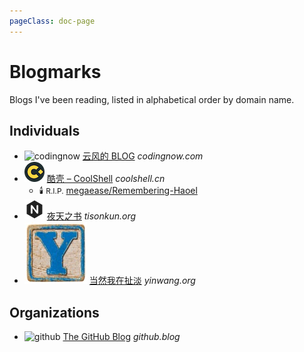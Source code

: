 ```yaml
---
pageClass: doc-page
---
```


# Blogmarks

Blogs I've been reading, listed in alphabetical order by domain name.

## Individuals

- ![codingnow](./codingnow.com.ico) [云风的 BLOG](https://codingnow.com/) *codingnow.com*
- ![coolshell](./coolshell.org.png) [酷壳 – CoolShell](https://coolshell.org/) *coolshell.cn*
  - 🕯️ `R.I.P.` [megaease/Remembering-Haoel](https://github.com/megaease/Remembering-Haoel)
- ![tisonkun](./tisonkun.org.png) [夜天之书](https://www.tisonkun.org/) *tisonkun.org*
- ![yinwang](./yinwang.org.jpg) [当然我在扯淡](https://www.yinwang.org/) *yinwang.org*

## Organizations

- ![github](./github.blog.ico) [The GitHub Blog](https://github.blog/) *github.blog*

<style>
li code {
  font-family: var(--vp-font-family-base);
  font-style: normal;
}
</style>
